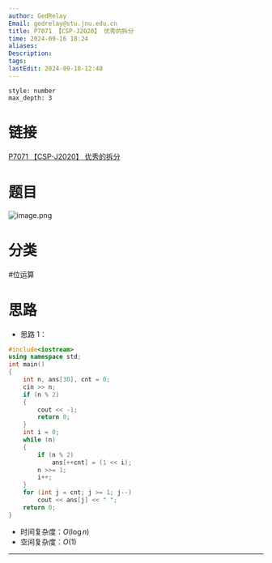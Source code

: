 ```yaml
---
author: GedRelay
Email: gedrelay@stu.jnu.edu.cn
title: P7071 【CSP-J2020】 优秀的拆分
time: 2024-09-16 18:24
aliases: 
Description: 
tags: 
lastEdit: 2024-09-18-12:48
---
```


```toc
style: number
max_depth: 3
```

# 链接
[P7071 【CSP-J2020】 优秀的拆分](https://www.luogu.com.cn/problem/P7071) 

# 题目
![image.png](https://ged-pic-bed.oss-cn-guangzhou.aliyuncs.com/img/202409161824740.png)


# 分类
#位运算 

# 思路
- 思路 1：


```cpp
#include<iostream>
using namespace std;
int main()
{
	int n, ans[30], cnt = 0;
	cin >> n;
	if (n % 2)
	{
		cout << -1;
		return 0;
	}
	int i = 0;
	while (n)
	{
		if (n % 2)
			ans[++cnt] = (1 << i);
		n >>= 1;
		i++;
	}
	for (int j = cnt; j >= 1; j--)
		cout << ans[j] << " ";
	return 0;
}
```


- 时间复杂度：${O\left( \log n \right)  }$ 
- 空间复杂度：${O\left( 1 \right)  }$ 


---

